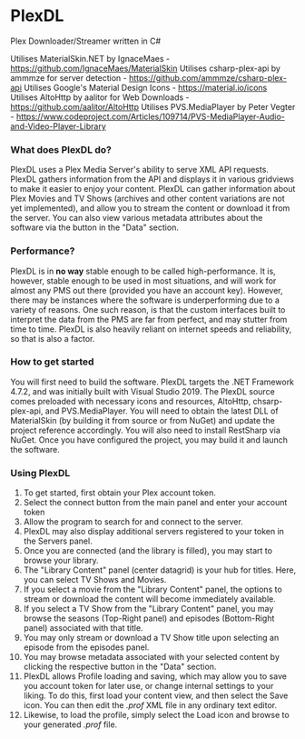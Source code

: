 # PlexDL
Plex Downloader/Streamer written in C#

Utilises MaterialSkin.NET by IgnaceMaes - https://github.com/IgnaceMaes/MaterialSkin
Utilises csharp-plex-api by ammmze for server detection - https://github.com/ammmze/csharp-plex-api
Utilises Google's Material Design Icons - https://material.io/icons
Utilises AltoHttp by aalitor for Web Downloads - https://github.com/aalitor/AltoHttp
Utilises PVS.MediaPlayer by Peter Vegter - https://www.codeproject.com/Articles/109714/PVS-MediaPlayer-Audio-and-Video-Player-Library

### What does PlexDL do?
PlexDL uses a Plex Media Server's ability to serve XML API requests. PlexDL gathers information from the API and displays it in various gridviews to make it easier to enjoy your content. PlexDL can gather information about Plex Movies and TV Shows (archives and other content variations are not yet implemented), and allow you to stream the content or download it from the server. You can also view various metadata attributes about the software via the button in the "Data" section.

### Performance?
PlexDL is in **no way** stable enough to be called high-performance. It is, however, stable enough to be used in most situations, and will work for almost any PMS out there (provided you have an account key). However, there may be instances where the software is underperforming due to a variety of reasons. One such reason, is that the custom interfaces built to interpret the data from the PMS are far from perfect, and may stutter from time to time. PlexDL is also heavily reliant on internet speeds and reliability, so that is also a factor.

### How to get started
You will first need to build the software. PlexDL targets the .NET Framework 4.7.2, and was initially built with Visual Studio 2019. The PlexDL source comes preloaded with necessary icons and resources, AltoHttp, chsarp-plex-api, and PVS.MediaPlayer. You will need to obtain the latest DLL of MaterialSkin (by building it from source or from NuGet) and update the project reference accordingly. You will also need to install RestSharp via NuGet. Once you have configured the project, you may build it and launch the software.

### Using PlexDL
1. To get started, first obtain your Plex account token.
2. Select the connect button from the main panel and enter your account token
3. Allow the program to search for and connect to the server.
4. PlexDL may also display additional servers registered to your token in the Servers panel.
5. Once you are connected (and the library is filled), you may start to browse your library.
6. The "Library Content" panel (center datagrid) is your hub for titles. Here, you can select TV Shows and Movies.
7. If you select a movie from the "Library Content" panel, the options to stream or download the content will become immediately available.
8. If you select a TV Show from the "Library Content" panel, you may browse the seasons (Top-Right panel) and episodes (Bottom-Right panel) associated with that title.
9. You may only stream or download a TV Show title upon selecting an episode from the episodes panel.
10. You may browse metadata associated with your selected content by clicking the respective button in the "Data" section.
11. PlexDL allows Profile loading and saving, which may allow you to save you account token for later use, or change internal settings to your liking. To do this, first load your content view, and then select the Save icon. You can then edit the *.prof* XML file in any ordinary text editor.
12. Likewise, to load the profile, simply select the Load icon and browse to your generated *.prof* file.
